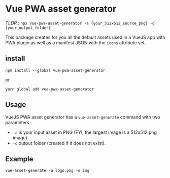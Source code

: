 # Vue PWA asset generator

_TLDR_ : `npx vue-pwa-asset-generator -a {your_512x512_source_png} -o {your_output_folder}`

This package creates for you all the default assets used in a VueJS app with PWA plugin as well as a manifest JSON with the `icons` attribute set.

## install

```
npm install --global vue-pwa-asset-generator
```

or

```
yarn global add vue-pwa-asset-generator
```

## Usage

VueJS PWA asset generator has a `vue-asset-generate` command with two parameters :

- `-a` is your input asset in PNG (FYI, the largest image is a 512x512 png image).
- `-o` output folder (created if it does not exist).

## Example

`vue-asset-generate -a logo.png -o img`
